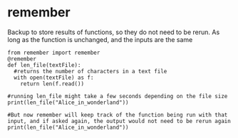 # remember
Backup to store results of functions, so they do not need to be rerun.
As long as the function is unchanged, and the inputs are the same

```
from remember import remember
@remember
def len_file(textFile):
  #returns the number of characters in a text file
  with open(textFile) as f:
    return len(f.read())

#running len_file might take a few seconds depending on the file size
print(len_file("Alice_in_wonderland"))

#But now remember will keep track of the function being run with that input, and if asked again, the output would not need to be rerun again
print(len_file("Alice_in_wonderland"))

```
